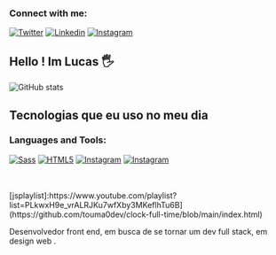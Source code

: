 ### Connect with me:

 
[![Twitter](https://img.shields.io/badge/Twitter-1DA1F2?style=for-the-badge&logo=twitter&logoColor=white)](https://instagram.com/sujeitoprogramador)
[![Linkedin](	https://img.shields.io/badge/LinkedIn-0077B5?style=for-the-badge&logo=linkedin&logoColor=white)](https://www.linkedin.com/in/lucas-henrique-9a731b254/)
[![Instagram](https://img.shields.io/badge/Instagram-E4405F?style=for-the-badge&logo=instagram&logoColor=white)](https://www.instagram.com/dev0touma_/?hl=en)

## Hello ! Im Lucas 🖐️
![ GitHub stats]( https://github-readme-stats-git-masterrstaa-rickstaa.vercel.app/api?username=touma0dev&theme=dark&show_icons=true)<br>




## Tecnologias que eu uso no meu dia

### Languages and Tools:
[![Sass]( https://img.shields.io/badge/Sass-CC6699?style=for-the-badge&logo=sass&logoColor=white)]( https://github.com/touma0dev/new-technlogy-learned-sass-/tree/main/Fake%20Project%20Gallery)
[![HTML5](https://img.shields.io/badge/Instagram-E4405F?style=for-the-badge&logo=instagram&logoColor=white)]( https://github.com/touma0dev/clock-full-time)
[![Instagram]( https://img.shields.io/badge/HTML5-E34F26?style=for-the-badge&logo=html5&logoColor=white)](https://www.instagram.com/dev0touma_/?hl=en)
[![Instagram](https://img.shields.io/badge/Instagram-E4405F?style=for-the-badge&logo=instagram&logoColor=white)](https://www.instagram.com/dev0touma_/?hl=en)

<br />
<br />
[jsplaylist]:https://www.youtube.com/playlist?list=PLkwxH9e_vrALRJKu7wfXby3MKeflhTu6B](https://github.com/touma0dev/clock-full-time/blob/main/index.html)

Desenvolvedor front end, em busca de se tornar um dev full stack, em design web .<br>


